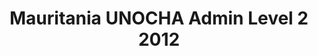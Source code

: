 ---
title: Mauritania UNOCHA Admin Level 2 2012
categories: 
    - data
geography: mauritania
partner: unocha
cat: logistics
year: 2012
layer: ocha-cod.mauritania-admin2-2012
api:
embed:
source: <a href="http://cod.humanitarianresponse.info/country-region/mali">SALB</a>
license: Humanitarian Use
updated: 3/28/2012
description: This layer depicts the second level administrative borders for Mauritania. Data obtained from the UN Office for the Coordination of Humanitarian Affairs (UN OCHA) [Common and Fundamental Operating Datasets Registry](http://cod.humanitarianresponse.info/). See the [Mauritania](http://cod.humanitarianresponse.info/country-region/Mauritania) registry for the most recent changes.
downloads:
    - type: shapefile
      link: http://dl.dropbox.com/u/72717685/ocha-mauritania-admin2.zip
    - type: sqlite
      link: http://dl.dropbox.com/u/72717685/ocha-mauritania-admin2.sqlite.zip
---